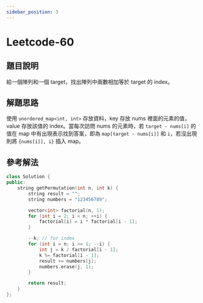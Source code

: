 ```yaml
---
sidebar_position: 3
---
```

# Leetcode-60
## 題目說明
給一個陣列和一個 target，找出陣列中兩數相加等於 target 的 index。
## 解題思路
使用 `unordered_map<int, int>` 存放資料，key 存放 nums 裡面的元素的值，value 存放該值的 index。當每次訪問 nums 的元素時，若 `target - nums[i]` 的值在 map 中有出現表示找到答案，即為 `map[target - nums[i]]` 和 `i`，若沒出現則將 `{nums[i]], i}` 插入 map。
## 參考解法
```cpp title="C++" showLineNumbers
class Solution {
public:
    string getPermutation(int n, int k) {
        string result = "";
        string numbers = "123456789";

        vector<int> factorial(n, 1);
        for (int i = 2; i < n; ++i) {
            factorial[i] = i * factorial[i - 1];
        }

        --k; // for index
        for (int i = n; i >= 1; --i) {
            int j = k / factorial[i - 1];
            k %= factorial[i - 1];
            result += numbers[j];
            numbers.erase(j, 1);
        }

        return result;
    }
};
```